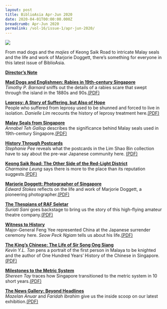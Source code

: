 ```yaml
---
layout: post
title: BiblioAsia Apr-Jun 2020
date: 2020-04-01T00:00:00.000Z
breadcrumb: Apr-Jun 2020
permalink: /vol-16/issue-1/apr-jun-2020/
---
```

<img src="/images/Vol-16-issue-1/Vol16_Iss1_copy.jpg">

From mad dogs and the *majies* of Keong Saik Road to intricate Malay seals and the life and work of Marjorie Doggett, there’s something for everyone in this latest issue of BiblioAsia. 

**[Director’s Note](/vol-16/issue-1/apr-jun-2020/director-note)**

**[Mad Dogs and Englishmen: Rabies in 19th-century Singapore](/vol-16/issue-1/apr-jun-2020/mad-dogs)**<br>*Timothy P. Barnard* sniffs out the details of a rabies scare that swept through the island in the 1880s and 90s.[(PDF)](/files/pdf/vol-16/issue-1/v16-issue1_MadDogs.pdf)

**[Leprosy: A Story of Suffering, but Also of Hope](/vol-16/issue-1/apr-jun-2020/leprosy)**<br>People who suffered from leprosy used to be shunned and forced to live in isolation. *Danielle Lim* recounts the history of leprosy treatment here.[(PDF)](/files/pdf/vol-16/issue-1/v16-issue1_Leprosy.pdf)

**[Malay Seals from Singapore](/vol-16/issue-1/apr-jun-2020/malay-seals)**<br>*Annabel Teh Gallop* describes the significance behind Malay seals used in 19th-century Singapore.[(PDF)](/files/pdf/vol-16/issue-1/v16-issue1_MalaySeals.pdf)

**[History Through Postcards](/vol-16/issue-1/apr-jun-2020/history-through-postcards)**<br>*Stephanie Pee* reveals what the postcards in the Lim Shao Bin collection have to say about the pre-war Japanese community here. [(PDF)](/files/pdf/vol-16/issue-1/v16-issue1_Postcards.pdf)

**[Keong Saik Road: The Other Side of the Red-Light District](/vol-16/issue-1/apr-jun-2020/keong-saik)**<br>*Charmaine Leung* says there is more to the place than its reputation suggests.[(PDF)](/files/pdf/vol-16/issue-1/v16-issue1_KeongSaikRoad.pdf)

**[Marjorie Doggett: Photographer of Singapore](/vol-16/issue-1/apr-jun-2020/doggett)**<br>*Edward Stokes* reflects on the life and work of Marjorie Doggett, a pioneering photographer.[(PDF)](/files/pdf/vol-16/issue-1/v16-issue1_MajorieDoggett.pdf)

**[The Thespians of RAF Seletar](/vol-16/issue-1/apr-jun-2020/thespians)**<br>*Suriati Sani* goes backstage to bring us the story of this high-flying amateur theatre company.[(PDF)](/files/pdf/vol-16/issue-1/v16-issue1_RAFSeletar.pdf)

**[Witness to History](/vol-16/issue-1/apr-jun-2020/witness-to-history)**<br>Major-General Feng Yee represented China at the Japanese surrender ceremony here. *Seow Peck Ngiam* tells us about his life.[(PDF)](/files/pdf/vol-16/issue-1/v16-issue1_WitnessHistory.pdf)

**[The King’s Chinese: The Life of Sir Song Ong Siang](/vol-16/issue-1/apr-jun-2020/king)**<br>*Kevin Y.L. Tan* pens a portrait of the first person in Malaya to be knighted and the author of One Hundred Years’ History of the Chinese in Singapore.[(PDF)](/files/pdf/vol-16/issue-1/v16-issue1_Song-Ong-Siang.pdf)

**[Milestones to the Metric System](/vol-16/issue-1/apr-jun-2020/metric)**<br>*Shereen Tay* traces how Singapore transitioned to the metric system in 10 short years.[(PDF)](/files/pdf/vol-16/issue-1/v16-issue1_MetricSystem.pdf)

**[The News Gallery: Beyond Headlines](/vol-16/issue-1/apr-jun-2020/the-news-gallery)**<br>*Mazelan Anuar* and *Faridah Ibrahim* give us the inside scoop on our latest exhibition.[(PDF)](/files/pdf/vol-16/issue-1/v16-issue1_NewsGallery.pdf)